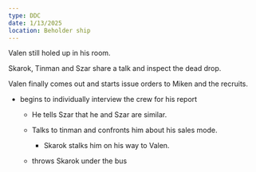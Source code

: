 ```yaml
---
type: DDC
date: 1/13/2025
location: Beholder ship 
---
```


Valen still holed up in his room. 

Skarok, Tinman and Szar share a talk and inspect the dead drop.

Valen finally comes out and starts issue orders to Miken and the recruits. 
- begins to individually interview the crew for his report
	- He tells Szar that he and Szar are similar.
	- Talks to tinman and confronts him about his sales mode.
		- Skarok stalks him on his way to Valen.
		
	- throws Skarok under the bus

